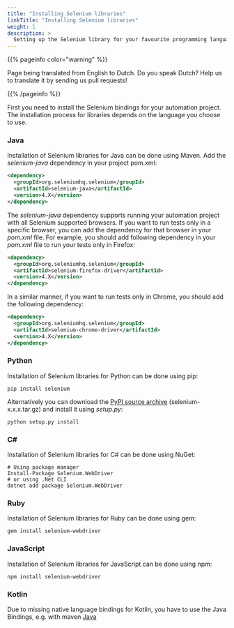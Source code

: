 ```yaml
---
title: "Installing Selenium libraries"
linkTitle: "Installing Selenium libraries"
weight: 1
description: >
  Setting up the Selenium library for your favourite programming language.
---
```


{{% pageinfo color="warning" %}}
<p class="lead">
   <i class="fas fa-language display-4"></i> 
   Page being translated from 
   English to Dutch. Do you speak Dutch? Help us to translate
   it by sending us pull requests!
</p>
{{% /pageinfo %}}

First you need to install the Selenium bindings for your automation project.
The installation process for libraries depends on the language you choose to use.

### Java
Installation of Selenium libraries for Java can be done using Maven.
Add the _selenium-java_ dependency in your project pom.xml:

```xml
<dependency>
  <groupId>org.seleniumhq.selenium</groupId>
  <artifactId>selenium-java</artifactId>
  <version>4.X</version>
</dependency>
```

The _selenium-java_ dependency supports running your automation
project with all Selenium supported browsers. If you want to run tests
only in a specific browser, you can add the dependency for that browser
in your _pom.xml_ file.
For example, you should add following dependency in your _pom.xml_
file to run your tests only in Firefox:

```xml
<dependency>
  <groupId>org.seleniumhq.selenium</groupId>
  <artifactId>selenium-firefox-driver</artifactId>
  <version>4.X</version>
</dependency>
```
   
In a similar manner, if you want to run tests only in Chrome,
you should add the following dependency:

```xml
<dependency>
  <groupId>org.seleniumhq.selenium</groupId>
  <artifactId>selenium-chrome-driver</artifactId>
  <version>4.X</version>
</dependency>
```

### Python
Installation of Selenium libraries for Python can be done using pip:

```shell
pip install selenium
```

Alternatively you can download the [PyPI source archive](https://pypi.org/project/selenium/#files)
(selenium-x.x.x.tar.gz) and install it using _setup.py_:

```shell
python setup.py install
```

### C#
Installation of Selenium libraries for C# can be done using NuGet:

```shell
# Using package manager
Install-Package Selenium.WebDriver
# or using .Net CLI
dotnet add package Selenium.WebDriver
```

### Ruby
Installation of Selenium libraries for Ruby can be done using gem:

```shell
gem install selenium-webdriver
```

### JavaScript
Installation of Selenium libraries for JavaScript can be done using npm:

```shell
npm install selenium-webdriver
```

### Kotlin
Due to missing native language bindings for Kotlin, you have to use the 
Java Bindings, e.g. with maven [Java](#java)

